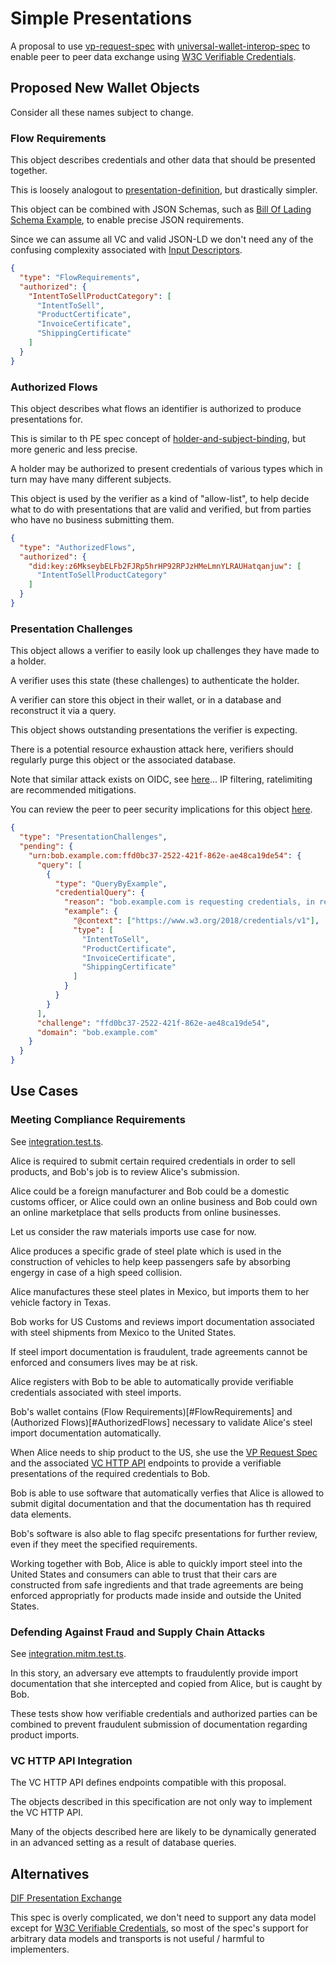 # Simple Presentations

A proposal to use [vp-request-spec](https://w3c-ccg.github.io/vp-request-spec/) with [universal-wallet-interop-spec](https://github.com/w3c-ccg/universal-wallet-interop-spec) to enable peer to peer data exchange using [W3C Verifiable Credentials](https://www.w3.org/TR/vc-data-model/).

## Proposed New Wallet Objects

Consider all these names subject to change.

### Flow Requirements

This object describes credentials and other data that should be presented together.

This is loosely analogout to [presentation-definition](https://identity.foundation/presentation-exchange/#presentation-definition), but drastically simpler.

This object can be combined with JSON Schemas, such as [Bill Of Lading Schema Example](https://w3c-ccg.github.io/traceability-vocab/#BillOfLadingCertificate), to enable precise JSON requirements.

Since we can assume all VC and valid JSON-LD we don't need any of the confusing complexity associated with [Input Descriptors](https://identity.foundation/presentation-exchange/#input-descriptor-object).

```json
{
  "type": "FlowRequirements",
  "authorized": {
    "IntentToSellProductCategory": [
      "IntentToSell",
      "ProductCertificate",
      "InvoiceCertificate",
      "ShippingCertificate"
    ]
  }
}
```

### Authorized Flows

This object describes what flows an identifier is authorized to produce presentations for.

This is similar to th PE spec concept of [holder-and-subject-binding](https://identity.foundation/presentation-exchange/#holder-and-subject-binding), but more generic and less precise.

A holder may be authorized to present credentials of various types which in turn may have many different subjects.

This object is used by the verifier as a kind of "allow-list", to help decide what to do with presentations that are valid and verified, but from parties who have no business submitting them.

```json
{
  "type": "AuthorizedFlows",
  "authorized": {
    "did:key:z6MkseybELFb2FJRp5hrHP92RPJzHMeLmnYLRAUHatqanjuw": [
      "IntentToSellProductCategory"
    ]
  }
}
```

### Presentation Challenges

This object allows a verifier to easily look up challenges they have made to a holder.

A verifier uses this state (these challenges) to authenticate the holder.

A verifier can store this object in their wallet, or in a database and reconstruct it via a query.

This object shows outstanding presentations the verifier is expecting.

There is a potential resource exhaustion attack here, verifiers should regularly purge this object or the associated database.

Note that similar attack exists on OIDC, see [here](https://openid.net/specs/openid-authentication-2_0.html#anchor46)... IP filtering, ratelimiting are recommended mitigations.

You can review the peer to peer security implications for this object [here](https://w3c-ccg.github.io/vp-request-spec/#peer-to-peer).

```json
{
  "type": "PresentationChallenges",
  "pending": {
    "urn:bob.example.com:ffd0bc37-2522-421f-862e-ae48ca19de54": {
      "query": [
        {
          "type": "QueryByExample",
          "credentialQuery": {
            "reason": "bob.example.com is requesting credentials, in response to IntentToSellProductCategory",
            "example": {
              "@context": ["https://www.w3.org/2018/credentials/v1"],
              "type": [
                "IntentToSell",
                "ProductCertificate",
                "InvoiceCertificate",
                "ShippingCertificate"
              ]
            }
          }
        }
      ],
      "challenge": "ffd0bc37-2522-421f-862e-ae48ca19de54",
      "domain": "bob.example.com"
    }
  }
}
```

## Use Cases

### Meeting Compliance Requirements

See [integration.test.ts](./example/src/__tests__/integration.test.ts).

Alice is required to submit certain required credentials in order to sell products, and Bob's job is to review Alice's submission.

Alice could be a foreign manufacturer and Bob could be a domestic customs officer, or Alice could own an online business and Bob could own an online marketplace that sells products from online businesses.

Let us consider the raw materials imports use case for now.

Alice produces a specific grade of steel plate which is used in the construction of vehicles to help keep passengers safe by absorbing engergy in case of a high speed collision.

Alice manufactures these steel plates in Mexico, but imports them to her vehicle factory in Texas.

Bob works for US Customs and reviews import documentation associated with steel shipments from Mexico to the United States.

If steel import documentation is fraudulent, trade agreements cannot be enforced and consumers lives may be at risk.

Alice registers with Bob to be able to automatically provide verifiable credentials associated with steel imports.

Bob's wallet contains (Flow Requirements)[#FlowRequirements] and (Authorized Flows)[#AuthorizedFlows] necessary to validate Alice's steel import documentation automatically.

When Alice needs to ship product to the US, she use the [VP Request Spec](https://w3c-ccg.github.io/vp-request-spec) and the associated [VC HTTP API](https://github.com/w3c-ccg/vc-http-api) endpoints to provide a verifiable presentations of the required credentials to Bob.

Bob is able to use software that automatically verfies that Alice is allowed to submit digital documentation and that the documentation has th required data elements.

Bob's software is also able to flag specifc presentations for further review, even if they meet the specified requirements.

Working together with Bob, Alice is able to quickly import steel into the United States and consumers can able to trust that their cars are constructed from safe ingredients and that trade agreements are being enforced appropriatly for products made inside and outside the United States.

### Defending Against Fraud and Supply Chain Attacks

See [integration.mitm.test.ts](./example/src/__tests__/integration.mitm.test.ts).

In this story, an adversary eve attempts to fraudulently provide import documentation that she intercepted and copied from Alice, but is caught by Bob.

These tests show how verifiable credentials and authorized parties can be combined to prevent fraudulent submission of documentation regarding product imports.

### VC HTTP API Integration

The VC HTTP API defines endpoints compatible with this proposal.

The objects described in this specification are not only way to implement the VC HTTP API.

Many of the objects described here are likely to be dynamically generated in an advanced setting as a result of database queries.

## Alternatives

[DIF Presentation Exchange](https://github.com/decentralized-identity/presentation-exchange)

This spec is overly complicated, we don't need to support any data model except for [W3C Verifiable Credentials](https://www.w3.org/TR/vc-data-model/), so most of the spec's support for arbitrary data models and transports is not useful / harmful to implementers.
